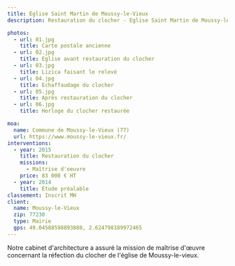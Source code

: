 ```yaml
---
title: Eglise Saint Martin de Moussy-le-Vieux
description: Restauration du clocher - Eglise Saint Martin de Moussy-le-Vieux

photos:
  - url: 01.jpg
    title: Carte postale ancienne
  - url: 02.jpg
    title: Eglise avant restauration du clocher
  - url: 03.jpg
    title: Lizica faisant le relevé
  - url: 04.jpg
    title: Echaffaudage du clocher
  - url: 05.jpg
    title: Après restauration du clocher
  - url: 06.jpg
    title: Horloge du clocher restaurée

moa:
  name: Commune de Moussy-le-Vieux (77)
  url: https://www.moussy-le-vieux.fr/
interventions:
  - year: 2015
    title: Restauration du clocher
    missions:
      - Maîtrise d'oeuvre
    price: 83 000 € HT
  - year: 2014
    title: Etude préalable
classement: Inscrit MH
client:
  name: Moussy-le-Vieux
  zip: 77230
  type: Mairie
  gps: 49.04588598893808, 2.624798189972465
---
```


Notre cabinet d'architecture a assuré la mission de maîtrise d'œuvre concernant
la réfection du clocher de l'église de Moussy-le-vieux.
